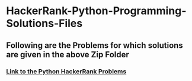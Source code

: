 # HackerRank-Python-Programming-Solutions-Files
<h2>Following are the Problems for which solutions are given in the above Zip Folder</h2>
<h3><a href="https://www.hackerrank.com/domains/python">Link to the Python HackerRank Problems</a></h3>
<br>
